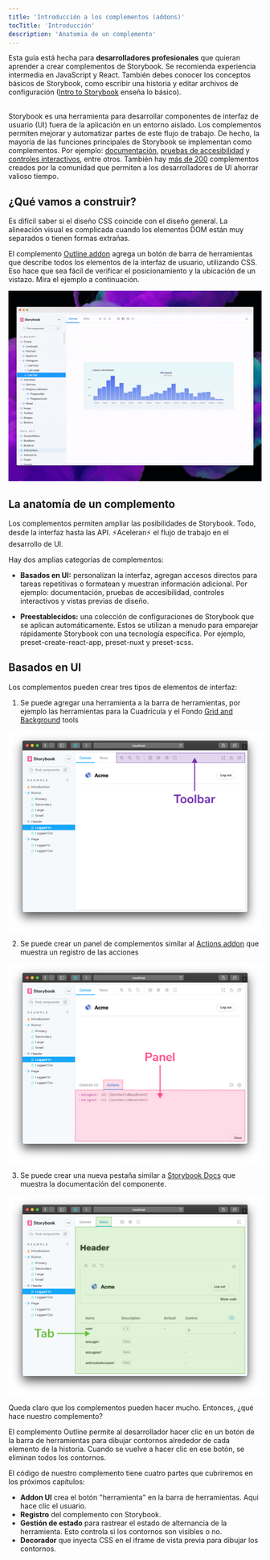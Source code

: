 ```yaml
---
title: 'Introducción a los complementos (addons)'
tocTitle: 'Introducción'
description: 'Anatomia de un complemento'
---
```


<div class="aside">Esta guía está hecha para <b>desarrolladores profesionales</b> que quieran aprender a crear complementos de Storybook. Se recomienda experiencia intermedia en JavaScript y React. También debes conocer los conceptos básicos de Storybook, como escribir una historia y editar archivos de configuración (<a href="/intro-to-storybook">Intro to Storybook</a> enseña lo básico).
</div>

<br/>

Storybook es una herramienta para desarrollar componentes de interfaz de usuario (UI) fuera de la aplicación en un entorno aislado. Los complementos permiten mejorar y automatizar partes de este flujo de trabajo. De hecho, la mayoría de las funciones principales de Storybook se implementan como complementos. Por ejemplo: [documentación](https://storybook.js.org/docs/react/writing-docs/introduction), [pruebas de accesibilidad](https://storybook.js.org/addons/@storybook/addon-a11y) y [controles interactivos](https://storybook.js.org/docs/react/essentials/controls), entre otros. También hay [más de 200](https://storybook.js.org/addons) complementos creados por la comunidad que permiten a los desarrolladores de UI ahorrar valioso tiempo.

## ¿Qué vamos a construir?

Es difícil saber si el diseño CSS coincide con el diseño general. La alineación visual es complicada cuando los elementos DOM están muy separados o tienen formas extrañas.

El complemento [Outline addon](https://storybook.js.org/addons/storybook-addon-outline) agrega un botón de barra de herramientas que describe todos los elementos de la interfaz de usuario, utilizando CSS. Eso hace que sea fácil de verificar el posicionamiento y la ubicación de un vistazo. Mira el ejemplo a continuación.

![Outline Addon](../../images/outline-addon-hero.gif)

## La anatomía de un complemento

Los complementos permiten ampliar las posibilidades de Storybook. Todo, desde la interfaz hasta las API. ⚡Aceleran⚡ el flujo de trabajo en el desarrollo de UI.

Hay dos amplias categorías de complementos:

- **Basados en UI:** personalizan la interfaz, agregan accesos directos para tareas repetitivas o formatean y muestran información adicional. Por ejemplo: documentación, pruebas de accesibilidad, controles interactivos y vistas previas de diseño.

- **Preestablecidos:** una colección de configuraciones de Storybook que se aplican automáticamente. Estos se utilizan a menudo para emparejar rápidamente Storybook con una tecnología específica. Por ejemplo, preset-create-react-app, preset-nuxt y preset-scss.

## Basados en UI

Los complementos pueden crear tres tipos de elementos de interfaz:

1. Se puede agregar una herramienta a la barra de herramientas, por ejemplo las herramientas para la Cuadrícula y el Fondo [Grid and Background](https://storybook.js.org/docs/react/essentials/backgrounds) tools

![](../../images/toolbar.png)

2. Se puede crear un panel de complementos similar al [Actions addon](https://storybook.js.org/docs/react/essentials/actions) que muestra un registro de las acciones

![](../../images/panel.png)

3. Se puede crear una nueva pestaña similar a [Storybook Docs](https://storybook.js.org/docs/react/writing-docs/introduction) que muestra la documentación del componente.

![](../../images/tab.png)

Queda claro que los complementos pueden hacer mucho. Entonces, ¿qué hace nuestro complemento?

El complemento Outline permite al desarrollador hacer clic en un botón de la barra de herramientas para dibujar contornos alrededor de cada elemento de la historia. Cuando se vuelve a hacer clic en ese botón, se eliminan todos los contornos.

El código de nuestro complemento tiene cuatro partes que cubriremos en los próximos capítulos:

- **Addon UI** crea el botón "herramienta" en la barra de herramientas. Aqui hace clic el usuario.
- **Registro** del complemento con Storybook.
- **Gestión de estado** para rastrear el estado de alternancia de la herramienta. Esto controla si los contornos son visibles o no.
- **Decorador** que inyecta CSS en el iframe de vista previa para dibujar los contornos.
